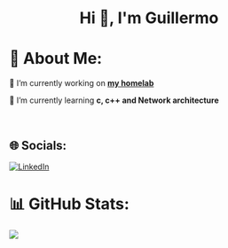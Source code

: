 <h1 align="center">Hi 👋, I'm Guillermo</h1>

# 💫 About Me:

🔭 I’m currently working on **[my homelab](https://github.com/Promete04/homelab)** 
<br>

🌱 I’m currently learning **c, c++ and Network architecture**

<br>


## 🌐 Socials:
[![LinkedIn](https://img.shields.io/badge/LinkedIn-%230077B5.svg?logo=linkedin&logoColor=white)](https://linkedin.com/in/guillermo-ramos-santos-a4313b291) 

# 📊 GitHub Stats:
![](https://github-readme-stats.vercel.app/api/top-langs/?username=promete04&theme=radical&hide_border=false&include_all_commits=true&count_private=true&layout=compact)

